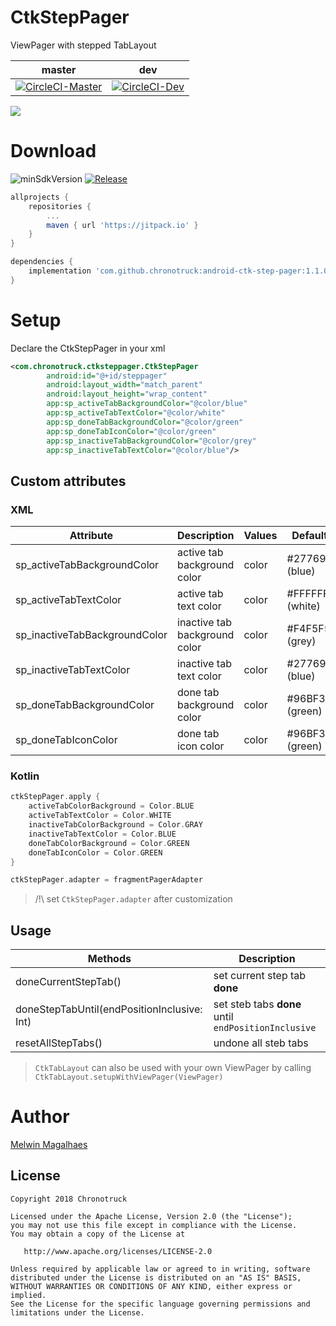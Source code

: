# CtkStepPager
ViewPager with stepped TabLayout

| master | dev |
|:-:|:-:|
| [![CircleCI-Master](https://circleci.com/gh/chronotruck/android-ctk-step-pager/tree/master.svg?style=svg&circle-token=dc3aab654f463ab49d4427910c758722461b7531)](https://circleci.com/gh/chronotruck/android-ctk-step-pager/tree/master) | [![CircleCI-Dev](https://circleci.com/gh/chronotruck/android-ctk-step-pager/tree/dev.svg?style=svg&circle-token=dc3aab654f463ab49d4427910c758722461b7531)](https://circleci.com/gh/chronotruck/android-ctk-step-pager/tree/dev) |

<img src="https://raw.githubusercontent.com/chronotruck/android-ctk-step-pager/dev/art/gf.gif"/>



# Download
![minSdkVersion](https://img.shields.io/badge/minSdkVersion-19-blue.svg) [![Release](https://jitpack.io/v/chronotruck/android-ctk-step-pager.svg)](https://jitpack.io/#chronotruck/android-ctk-step-pager)

```gradle
allprojects {
    repositories {
        ...
        maven { url 'https://jitpack.io' }
    }
}

dependencies {
    implementation 'com.github.chronotruck:android-ctk-step-pager:1.1.0'
}
```



# Setup
Declare the CtkStepPager in your xml
```xml
<com.chronotruck.ctksteppager.CtkStepPager
        android:id="@+id/steppager"
        android:layout_width="match_parent"
        android:layout_height="wrap_content"
        app:sp_activeTabBackgroundColor="@color/blue"
        app:sp_activeTabTextColor="@color/white"
        app:sp_doneTabBackgroundColor="@color/green"
        app:sp_doneTabIconColor="@color/green"
        app:sp_inactiveTabBackgroundColor="@color/grey"
        app:sp_inactiveTabTextColor="@color/blue"/>
```

## Custom attributes
### XML
|   Attribute                 |  Description  |    Values     |   Default     |
| --------------------------- | ------------- | ------------- | ------------- |
| sp_activeTabBackgroundColor | active tab background color | color | #277696 (blue) |
| sp_activeTabTextColor | active tab text color  | color  | #FFFFFF (white)  |
| sp_inactiveTabBackgroundColor | inactive tab background color  | color  | #F4F5F5 (grey)  |
| sp_inactiveTabTextColor | inactive tab text color  | color  | #277696 (blue)  |
| sp_doneTabBackgroundColor | done tab background color  | color  | #96BF31 (green)  |
| sp_doneTabIconColor | done tab icon color  | color  | #96BF31 (green)  |

### Kotlin
```kotlin
ctkStepPager.apply {
    activeTabColorBackground = Color.BLUE
    activeTabTextColor = Color.WHITE
    inactiveTabColorBackground = Color.GRAY
    inactiveTabTextColor = Color.BLUE
    doneTabColorBackground = Color.GREEN
    doneTabIconColor = Color.GREEN
}

ctkStepPager.adapter = fragmentPagerAdapter
```
> /!\ set `CtkStepPager.adapter` after customization

## Usage

|   Methods                   |  Description  |
| --------------------------- | ------------- |
| doneCurrentStepTab() | set current step tab **done** |
| doneStepTabUntil(endPositionInclusive: Int) | set steb tabs **done** until `endPositionInclusive`  |
| resetAllStepTabs() | undone all steb tabs |

> `CtkTabLayout` can also be used with your own ViewPager by calling `CtkTabLayout.setupWithViewPager(ViewPager)`



# Author
[Melwin Magalhaes](http://github.com/mcgalanes)



License
--------


    Copyright 2018 Chronotruck

    Licensed under the Apache License, Version 2.0 (the "License");
    you may not use this file except in compliance with the License.
    You may obtain a copy of the License at

       http://www.apache.org/licenses/LICENSE-2.0

    Unless required by applicable law or agreed to in writing, software
    distributed under the License is distributed on an "AS IS" BASIS,
    WITHOUT WARRANTIES OR CONDITIONS OF ANY KIND, either express or implied.
    See the License for the specific language governing permissions and
    limitations under the License.
